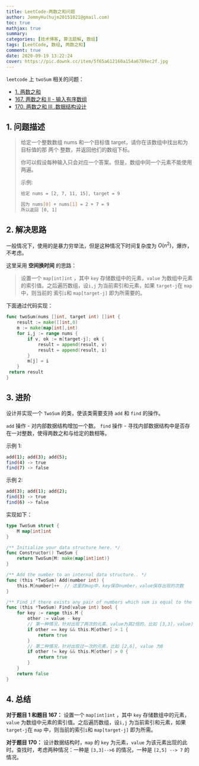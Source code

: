```yaml
---
title: LeetCode-两数之和问题
author: JemmyHu(hujm20151021@gmail.com)
toc: true
mathjax: true
summary:
categories: [技术博客, 算法题解, 数组]
tags: [LeetCode, 数组, 两数之和]
comment: true
date: 2020-09-19 13:22:24
cover: https://pic.downk.cc/item/5f65a612160a154a6789ec2f.jpg
---
```


`leetcode` 上 `twoSum` 相关的问题：

- [1. 两数之和](https://leetcode-cn.com/problems/two-sum/)
- [167. 两数之和 II - 输入有序数组](https://leetcode-cn.com/problems/two-sum-ii-input-array-is-sorted/)
- [170. 两数之和 III .数据结构设计](https://leetcode-cn.com/problems/two-sum-iii-data-structure-design/)

## 1. 问题描述

> 给定一个整数数组 nums 和一个目标值 target，请你在该数组中找出和为目标值的那 两个 整数，并返回他们的数组下标。
>
> 你可以假设每种输入只会对应一个答案。但是，数组中同一个元素不能使用两遍。
>
> 示例:
>
> ```bash
> 给定 nums = [2, 7, 11, 15], target = 9
>
> 因为 nums[0] + nums[1] = 2 + 7 = 9
> 所以返回 [0, 1]
> ```

## 2. 解决思路

一般情况下，使用的是暴力穷举法，但是这种情况下时间复杂度为 $O(n^2)$，爆炸，不考虑。

这里采用 **空间换时间** 的思路：

> 设置一个 `map[int]int` ，其中 `key` 存储数组中的元素，`value` 为数组中元素的索引值。之后遍历数组，设`i,j` 为当前索引和元素，如果 `target-j`在 `map` 中，则当前的 索引`i`和 `map[target-j]` 即为所需要的。

下面通过代码实现：

```go
func twoSum(nums []int, target int) []int {
    result := make([]int,0)
    m := make(map[int],int)
    for i,j := range nums {
        if v, ok := m[target-j]; ok {
            result = append(result, v)
            result = append(result, i)
        }
        m[j] = i
    }
 return result
}
```

## 3. 进阶

设计并实现一个 `TwoSum` 的类，使该类需要支持 `add` 和 `find` 的操作。

`add` 操作 - 对内部数据结构增加一个数。
`find` 操作 - 寻找内部数据结构中是否存在一对整数，使得两数之和与给定的数相等。

示例 1:

```bash
add(1); add(3); add(5);
find(4) -> true
find(7) -> false
```

示例 2:

```bash
add(3); add(1); add(2);
find(3) -> true
find(6) -> false
```

实现如下：

```go
type TwoSum struct {
    M map[int]int
}

/** Initialize your data structure here. */
func Constructor() TwoSum {
    return TwoSum{M: make(map[int]int)}
}

/** Add the number to an internal data structure.. */
func (this *TwoSum) Add(number int) {
    this.M[number]++  // 这里的map中，key保存number，value保存出现的次数
}

/** Find if there exists any pair of numbers which sum is equal to the value. */
func (this *TwoSum) Find(value int) bool {
    for key := range this.M {
        other := value - key
        // 第一种情况，针对出现了两次的元素、value为其2倍的，比如 [3,3]，value为6
        if other == key && this.M[other] > 1 {
            return true
        }
        // 第二种情况，针对出现过一次的元素，比如 [2,6], value 为8
        if other != key && this.M[other] > 0 {
            return true
        }
    }
    return false
}
```

## 4. 总结

**对于题目 1 和题目 167：** 设置一个 `map[int]int` ，其中 `key` 存储数组中的元素，`value` 为数组中元素的索引值。之后遍历数组，设`i,j` 为当前索引和元素，如果 `target-j`在 `map` 中，则当前的索引`i`和 `map[target-j]` 即为所需。

**对于题目 170：** 设计数据结构时，`map` 的 `key` 为元素，`value` 为该元素出现的此时。查找时，考虑两种情况：一种是 `[3,3]-->6` 的情况，一种是 `[2,5] --> 7` 的情况。
